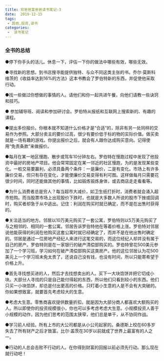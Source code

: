 ```yaml
---
title: 穷爸爸富爸爸读书笔记-3
date:  2019-12-15
tags:
 - 其他,投资,读书
categories:
 -  读书笔记
---
```

### 全书的总结

●停下你手头的活儿。休息一下，评估一下你的做法中哪些有效，哪些无效。   

●寻找新的思想。到书店搜寻能提供独特、与众不同这类主张的书。乔尔·莫斯科维茨的《收益率达到16%的方法》这本书教会了罗伯特新的东西，并促使他采取行动。  

●找一些做过你想做的事情的人。请他们和你一起共进午餐，向他们请教一些诀窍和技巧。  

● 参加辅导班、阅读和参加研讨会。罗伯特从报纸和互联网上搜索新的、有趣的课程。   

●提出多份报价。你根本就不知道什么价格才是“合适”的，除非有另一处同样的交易作为参照。大部分卖主的要价过高，很少有要价低于标的物的实际价值。做买卖就是一场有趣的游戏。你提出报价之后，就会有人跟你达成购买意向。记得使用“免责条款”来做报价。   

●每月在某一地区慢跑、散步或驾车10分钟左右。罗伯特在慢跑过程中发现了他投资中最好的房地产项目。他会常常固定在某一邻近的社区慢跑，为的是发现某些变化。一桩交易要赢利，必须具备两个条件：一是廉价，二是有变化。市场上有许多廉价交易，但只有存在变化，才能使廉价交易变得有利可图。这样做每月只需要花很少时间，同时还能做其他的事情，比如锻炼锻炼身体，或去商店走走看看等。   

●为什么消费者总是穷人？每当超市大减价，如卫生纸打折时，消费者就会涌入超市抢购。而当股票市场上出现股价下跌时，也就是大多数人所说的股市下挫或回调时，购买者却急于从中逃出。记住：利润在购买时就已确定，而不是在出售时获得的。     

●关注适当的地方。邻居以10万美元购买了一套公寓，罗伯特则以5万美元购买了与之相邻的、相同的一套公寓。邻居告诉罗伯特他在等着价格上涨。罗伯特对邻居说他能获得的利润在他购买这套公寓时就已经确定了，而并不是在他出售时确定的。邻居是通过一位房地产经纪人来进行这笔交易的，而这位经纪人却并没有属于自己的房产。罗伯特则是在一家银行的破产清偿部购买的。罗伯特曾花500美元参加了一个学习班，学习如何在破产清偿部购买这类房产。他的这位邻居认为花500美元上一个学习班未免太贵了，还说自己没有钱，也没有时间，所以只能寄希望于价格上升。    

●首先寻找想买进的人，然后才去找想卖出的人。买下一大块馅饼并把它切成小块。大部分人寻找的只是自己能付得起的东西，所以他们只看到较小的东西。他们只买一小块馅饼，却总是付出更高的价格。只盯着小生意的人是不会有大突破的。你如果想致富，就要首先考虑较大的生意。  

●考虑大生意。零售商喜欢提供数量折扣，就是因为大部分商人都喜欢大额购买的人。所以即使你的投资规模很小，你也可以多考虑考虑大生意。小规模投资人善于小规模的动作，因为他们思考的范围太狭窄，他们总是单干，从不协同作战。   

●学习前人经验。所有上市的大公司都是从小公司起家的。桑德斯上校在60多岁失去了所有财产之后才致富。比尔·盖茨在30岁以前就成了世界上最富有的人之一。   

●行动的人总会击败不行动的人。在你得到财富的回报以前必须先行动。那么现在就行动吧！